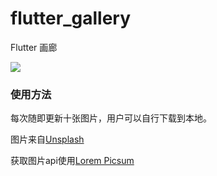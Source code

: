 # flutter_gallery

Flutter 画廊

![](media/sample.gif)

### 使用方法
每次随即更新十张图片，用户可以自行下载到本地。

图片来自[Unsplash](https://unsplash.com/)

获取图片api使用[Lorem Picsum](https://picsum.photos/)
